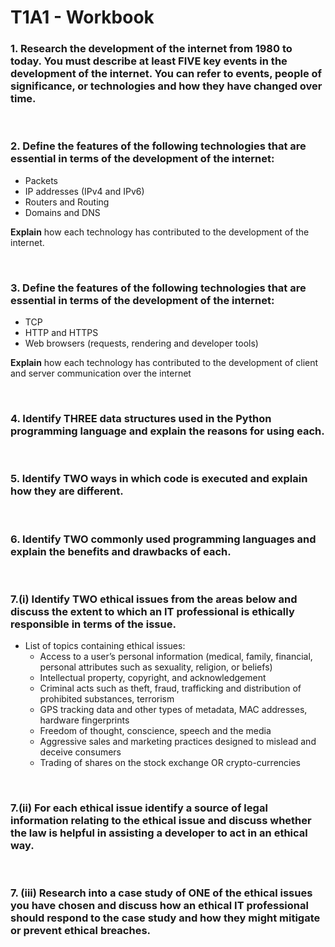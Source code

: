 # T1A1 - Workbook
### 1. **Research** the development of the internet from 1980 to today. You must **describe** at least FIVE key events in the development of the internet. You can refer to events, people of significance, or technologies and how they have changed over time.

<br>

### 2. **Define** the features of the following technologies that are essential in terms of the development of the internet:
* Packets
* IP addresses (IPv4 and IPv6)
* Routers and Routing
* Domains and DNS

**Explain** how each technology has contributed to the development of the internet.

<br>

### 3. **Define** the features of the following technologies that are essential in terms of the development of the internet:
* TCP
* HTTP and HTTPS
* Web browsers (requests, rendering and developer tools)

**Explain** how each technology has contributed to the development of client and server communication over the internet

<br>

### 4. **Identify** THREE data structures used in the Python programming language and **explain** the reasons for using each.

<br>

### 5. **Identify** TWO ways in which code is executed and **explain** how they are different.

<br>
 
### 6. **Identify** TWO commonly used programming languages and **explain** the benefits and drawbacks of each.

<br>
 
### 7.(i) **Identify** TWO ethical issues from the areas below and **discuss** the extent to which an IT professional is ethically responsible in terms of the issue.
* List of topics containing ethical issues: 
    * Access to a user’s personal information (medical, family, financial, personal attributes such as sexuality, religion, or beliefs)
    * Intellectual property, copyright, and acknowledgement
    * Criminal acts such as theft, fraud, trafficking and distribution of prohibited substances, terrorism
    * GPS tracking data and other types of metadata, MAC addresses, hardware fingerprints
    * Freedom of thought, conscience, speech and the media
    * Aggressive sales and marketing practices designed to mislead and deceive consumers
    * Trading of shares on the stock exchange OR crypto-currencies
    
<br> 

### 7.(ii) For each ethical issue **identify** a source of legal information relating to the ethical issue and **discuss** whether the law is helpful in assisting a developer to act in an ethical way.

<br>

### 7. (iii) **Research** into a case study of ONE of the ethical issues you have chosen and **discuss** how an ethical IT professional should respond to the case study and how they might mitigate or prevent ethical breaches.
